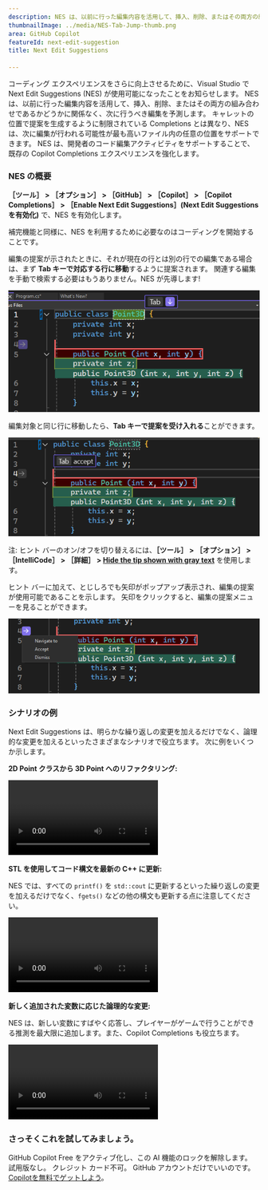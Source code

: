 ```yaml
---
description: NES は、以前に行った編集内容を活用して、挿入、削除、またはその両方の組み合わせであるかどうかに関係なく、次に行うべき編集を予測します。
thumbnailImage: ../media/NES-Tab-Jump-thumb.png
area: GitHub Copilot
featureId: next-edit-suggestion
title: Next Edit Suggestions

---
```



コーディング エクスペリエンスをさらに向上させるために、Visual Studio で Next Edit Suggestions (NES) が使用可能になったことをお知らせします。 NES は、以前に行った編集内容を活用して、挿入、削除、またはその両方の組み合わせであるかどうかに関係なく、次に行うべき編集を予測します。 キャレットの位置で提案を生成するように制限されている Completions とは異なり、NES は、次に編集が行われる可能性が最も高いファイル内の任意の位置をサポートできます。 NES は、開発者のコード編集アクティビティをサポートすることで、既存の Copilot Completions エクスペリエンスを強化します。

### NES の概要
**［ツール］ > ［オプション］ > ［GitHub］ > ［Copilot］ > ［Copilot Completions］ > ［Enable Next Edit Suggestions］(Next Edit Suggestions を有効化)** で、NES を有効化します。

補完機能と同様に、NES を利用するために必要なのはコーディングを開始することです。

編集の提案が示されたときに、それが現在の行とは別の行での編集である場合は、まず **Tab キーで対応する行に移動**するように提案されます。 関連する編集を手動で検索する必要はもうありません。NES が先導します!

 ![NES の [Tab キーでジャンプ] ヒント バー](../media/NES-Tab-Jump.png)

編集対象と同じ行に移動したら、**Tab キーで提案を受け入れる**ことができます。

  ![NES の [Tab キーで受け入れる] ヒント バー](../media/NES-Tab-Accept.png)

注: ヒント バーのオン/オフを切り替えるには、**［ツール］ > ［オプション］ > ［IntelliCode］ > ［詳細］ > [Hide the tip shown with gray text](灰色のテキストで表示されたヒントを非表示にする)** を使用します。 

ヒント バーに加えて、とじしろでも矢印がポップアップ表示され、編集の提案が使用可能であることを示します。 矢印をクリックすると、編集の提案メニューを見ることができます。

  ![NES のとじしろの矢印](../media/NES-Gutter-Arrow.png)


### シナリオの例
Next Edit Suggestions は、明らかな繰り返しの変更を加えるだけでなく、論理的な変更を加えるといったさまざまなシナリオで役立ちます。 次に例をいくつか示します。

**2D Point クラスから 3D Point へのリファクタリング:**
 
![NES による Point クラスのリファクタリング](../media/NES-Point.mp4)

**STL を使用してコード構文を最新の C++ に更新:**

NES では、すべての `printf()` を `std::cout` に更新するといった繰り返しの変更を加えるだけでなく、`fgets()` などの他の構文も更新する点に注意してください。

![NES による C++ 構文の更新](../media/NES-Migration.mp4)

**新しく追加された変数に応じた論理的な変更:**

NES は、新しい変数にすばやく応答し、プレイヤーがゲームで行うことができる推測を最大限に追加します。また、Copilot Completions も役立ちます。

![NES による新しい変数の追加](../media/NES-AddVariable.mp4)

### さっそくこれを試してみましょう。
GitHub Copilot Free をアクティブ化し、この AI 機能のロックを解除します。
試用版なし。 クレジット カード不可。 GitHub アカウントだけでいいのです。 [Copilotを無料でゲットしよう](https://github.com/settings/copilot)。
